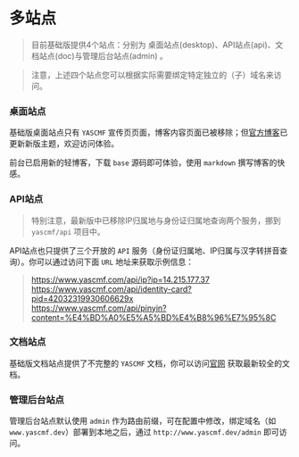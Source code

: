 # 多站点

>   目前基础版提供4个站点：分别为 桌面站点(desktop)、API站点(api)、文档站点(doc)与管理后台站点(admin) 。

>   注意，上述四个站点您可以根据实际需要绑定特定独立的（子）域名来访问。

### 桌面站点

基础版桌面站点只有 `YASCMF` 宣传页页面，博客内容页面已被移除；但[官方博客](http://blog.yascmf.com/)已更新新版主题，欢迎访问体验。

前台已启用新的轻博客，下载 `base` 源码即可体验，使用 `markdown` 撰写博客的快感。

### API站点

>   特别注意，最新版中已移除IP归属地与身份证归属地查询两个服务，挪到 `yascmf/api` 项目中。

API站点也只提供了三个开放的 `API` 服务（身份证归属地、IP归属与汉字转拼音查询）。你可以通过访问下面 `URL` 地址来获取示例信息：

>   https://www.yascmf.com/api/ip?ip=14.215.177.37  
>   https://www.yascmf.com/api/identity-card?pid=42032319930606629x  
>   https://www.yascmf.com/api/pinyin?content=%E4%BD%A0%E5%A5%BD%E4%B8%96%E7%95%8C


### 文档站点

基础版文档站点提供了不完整的 `YASCMF` 文档，你可以访问[官网](http://www.yascmf.com/docs/index) 获取最新较全的文档。

### 管理后台站点

管理后台站点默认使用 `admin` 作为路由前缀，可在配置中修改，绑定域名（如 `www.yascmf.dev`）部署到本地之后，通过 `http://www.yascmf.dev/admin` 即可访问。
